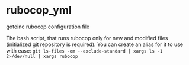 # rubocop_yml
gotoinc rubocop configuration file

The bash script, that runs rubocop only for new and modified files
(initialized git repository is required).
You can create an alias for it to use with ease:
`git ls-files -om --exclude-standard | xargs ls -1 2>/dev/null | xargs rubocop`

